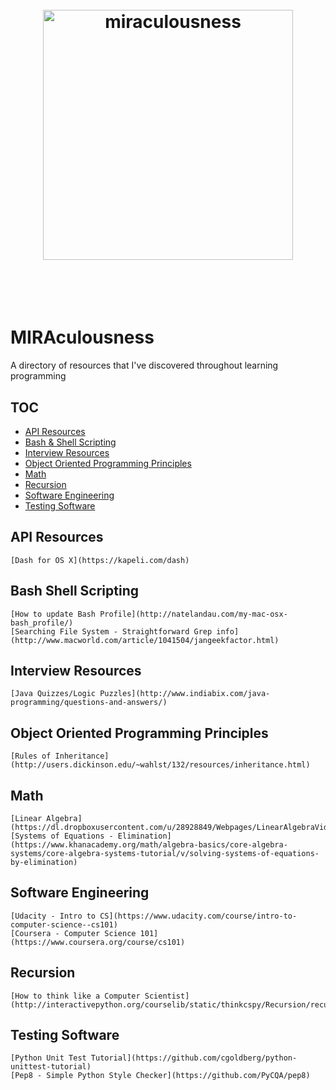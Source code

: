 <h1 align="center">
<br>
<img width="400" src="http://miramollar.com/media/logo.png" alt="miraculousness">
<br>
<br>
<br>
</h1>

# MIRAculousness
A directory of resources that I've discovered throughout learning programming

## TOC

- [API Resources](#api-resources)
- [Bash & Shell Scripting](#bash-shell-scripting)
- [Interview Resources](#interview-resources)
- [Object Oriented Programming Principles](#object-oriented-programming-principles)
- [Math](#math)
- [Recursion](#recursion)
- [Software Engineering](#software-engineering)
- [Testing Software](#testing-software)

## API Resources
    [Dash for OS X](https://kapeli.com/dash)

## Bash Shell Scripting
    [How to update Bash Profile](http://natelandau.com/my-mac-osx-bash_profile/)
    [Searching File System - Straightforward Grep info](http://www.macworld.com/article/1041504/jangeekfactor.html)

## Interview Resources
    [Java Quizzes/Logic Puzzles](http://www.indiabix.com/java-programming/questions-and-answers/)

## Object Oriented Programming Principles
    [Rules of Inheritance](http://users.dickinson.edu/~wahlst/132/resources/inheritance.html)

## Math
    [Linear Algebra](https://dl.dropboxusercontent.com/u/28928849/Webpages/LinearAlgebraVideoLibraryTable.htm)
    [Systems of Equations - Elimination] (https://www.khanacademy.org/math/algebra-basics/core-algebra-systems/core-algebra-systems-tutorial/v/solving-systems-of-equations-by-elimination)

## Software Engineering
    [Udacity - Intro to CS](https://www.udacity.com/course/intro-to-computer-science--cs101)
    [Coursera - Computer Science 101](https://www.coursera.org/course/cs101)

## Recursion
    [How to think like a Computer Scientist](http://interactivepython.org/courselib/static/thinkcspy/Recursion/recursionsimple.html)

## Testing Software
    [Python Unit Test Tutorial](https://github.com/cgoldberg/python-unittest-tutorial)
    [Pep8 - Simple Python Style Checker](https://github.com/PyCQA/pep8)
